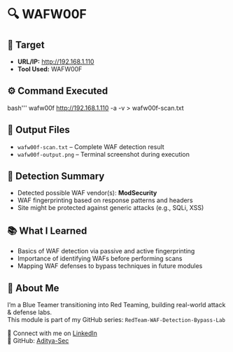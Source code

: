 # 🔍 WAFW00F

## 📌 Target
- **URL/IP:** http://192.168.1.110  
- **Tool Used:** WAFW00F

## ⚙️ Command Executed
bash'''
wafw00f http://192.168.1.110 -a -v > wafw00f-scan.txt

## 📂 Output Files
- `wafw00f-scan.txt` – Complete WAF detection result  
- `wafw00f-output.png` – Terminal screenshot during execution

## 🚨 Detection Summary
- Detected possible WAF vendor(s): **ModSecurity**  
- WAF fingerprinting based on response patterns and headers  
- Site might be protected against generic attacks (e.g., SQLi, XSS)

## 📚 What I Learned
- Basics of WAF detection via passive and active fingerprinting  
- Importance of identifying WAFs before performing scans  
- Mapping WAF defenses to bypass techniques in future modules

## 🙋 About Me
I’m a Blue Teamer transitioning into Red Teaming, building real-world attack & defense labs.  
This module is part of my GitHub series: `RedTeam-WAF-Detection-Bypass-Lab`

🔗 Connect with me on [LinkedIn](https://www.linkedin.com/in/aditya-kumar-goswami)  
📁 GitHub: [Aditya-Sec](https://github.com/Aditya-Sec)
